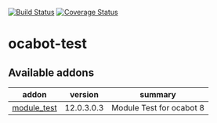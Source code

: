 [![Build Status](https://travis-ci.org/grap/ocabot-test.svg?branch=12.0)](https://travis-ci.org/grap/ocabot-test?branch=12.0)
[![Coverage Status](https://coveralls.io/repos/github/grap/ocabot-test/badge.svg?branch=12.0)](https://coveralls.io/github/grap/ocabot-test?branch=12.0)


# ocabot-test


[//]: # (addons)

Available addons
----------------
addon | version | summary
--- | --- | ---
[module_test](module_test/) | 12.0.3.0.3 | Module Test for ocabot 8

[//]: # (end addons)
